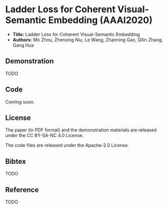 # Ladder Loss for Coherent Visual-Semantic Embedding (AAAI2020)

* **Title:** Ladder Loss for Coherent Visual-Semantic Embedding
* **Authors:** Mo Zhou, Zhenxing Niu, Le Wang, Zhanning Gao, Qilin Zhang, Gang Hua

## Demonstration

TODO

## Code

Coming soon.

## License

The paper (in PDF format) and the demonstration materials are released under the CC BY-SA-NC 4.0 License.

The code files are released under the Apache-2.0 License.

## Bibtex

TODO

## Reference

TODO
